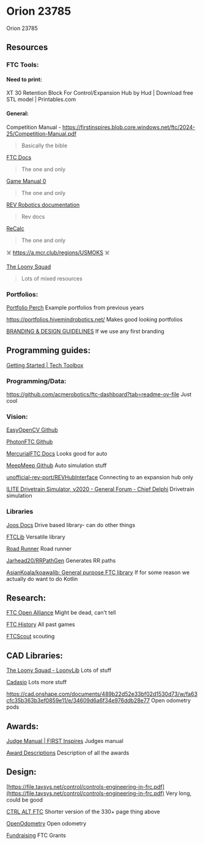 
# Orion 23785

Orion 23785 

## Resources

### FTC Tools:
#### Need to print:
XT 30 Retention Block For Control/Expansion Hub by Hud | Download free STL model | Printables.com 

#### General:
Competition Manual - https://firstinspires.blob.core.windows.net/ftc/2024-25/Competition-Manual.pdf
> Basically the bible 

[FTC Docs](https://ftc-docs.firstinspires.org/en/latest/)
> The one and only

[Game Manual 0](https://gm0.org/en/latest/) 
> The one and only

[REV Robotics documentation](https://docs.revrobotics.com/docs)
> Rev docs

[ReCalc](https://www.reca.lc/)
> The one and only

☠️ https://a.mcr.club/regions/USMOKS
☠️

[The Loony Squad](https://www.theloonysquad.com/home)
> Lots of mixed resources


### Portfolios:
[Portfolio Perch](https://portfolioperch.com/)
Example portfolios from previous years

https://portfolios.hivemindrobotics.net/
Makes good looking portfolios

[BRANDING & DESIGN GUIDELINES](https://www.firstinspires.org/sites/default/files/uploads/resource_library/brand/first-brand-guidelines-2020.pdf)
If we use any first branding

## Programming guides:
[Getting Started | Tech Toolbox](https://ftc-tech-toolbox.vercel.app/docs/category/getting-started)

### Programming/Data:
https://github.com/acmerobotics/ftc-dashboard?tab=readme-ov-file 
Just cool

### Vision:
[EasyOpenCV Github](https://github.com/openftc/easyopencv)

[PhotonFTC Github](https://github.com/Eeshwar-Krishnan/PhotonFTC)

[MercurialFTC Docs](https://mercurialftc.gitbook.io/documentation)
Looks good for auto

[MeepMeep Github](https://github.com/acmerobotics/MeepMeep)
Auto simulation stuff

[unofficial-rev-port/REVHubInterface](https://github.com/unofficial-rev-port/REVHubInterface)
Connecting to an expansion hub only

[ILITE Drivetrain Simulator, v2020 - General Forum - Chief Delphi](https://www.chiefdelphi.com/t/ilite-drivetrain-simulator-v2020/369188)
Drivetrain simulation

### Libraries
[Joos Docs](https://amarcolini.github.io/joos_docs/)
Drive based library- can do other things

[FTCLib](https://ftclib.org/)
Versatile library

[Road Runner](https://acme-robotics.gitbook.io/road-runner)
Road runner

[Jarhead20/RRPathGen](https://github.com/Jarhead20/RRPathGen)
Generates RR paths

[AsianKoala/koawalib: General purpose FTC library](https://github.com/AsianKoala/koawalib)
If for some reason we actually do want to do Kotlin

## Research:
[FTC Open Alliance](https://ftcopenalliance.org/)
Might be dead, can't tell

[FTC History](https://ftchistory.dogbuilt.net/)
All past games

[FTCScout](https://ftcscout.org/)
scouting

## CAD Libraries:
[The Loony Squad - LoonyLib](https://www.theloonysquad.com/loonylib)
Lots of stuff

[Cadasio](https://appstore.onshape.com/apps/Design%20&%20Documentation/L4YZVFE6S2B4YDJTEEPCV7N666Q64YBWU7WWWNQ=/description)
Lots more stuff

https://cad.onshape.com/documents/489b22d52e33bf02d1530d73/w/fa63cfc35b363b3ef0859e11/e/34609d6a6f34e976ddb28e77
Open odometry pods

## Awards:
[Judge Manual | FIRST Inspires](https://www.firstinspires.org/sites/default/files/uploads/resource_library/ftc/judge-manual.pdf)
Judges manual

[Award Descriptions]()
Description of all the awards

## Design:
[https://file.tavsys.net/control/controls-engineering-in-frc.pdf](https://file.tavsys.net/control/controls-engineering-in-frc.pdf)
Very long, could be good

[CTRL ALT FTC](https://www.ctrlaltftc.com/)
Shorter version of the 330+ page thing above

[OpenOdometry](https://openodometry.weebly.com/)
Open odometry

[Fundraising]()
FTC Grants
